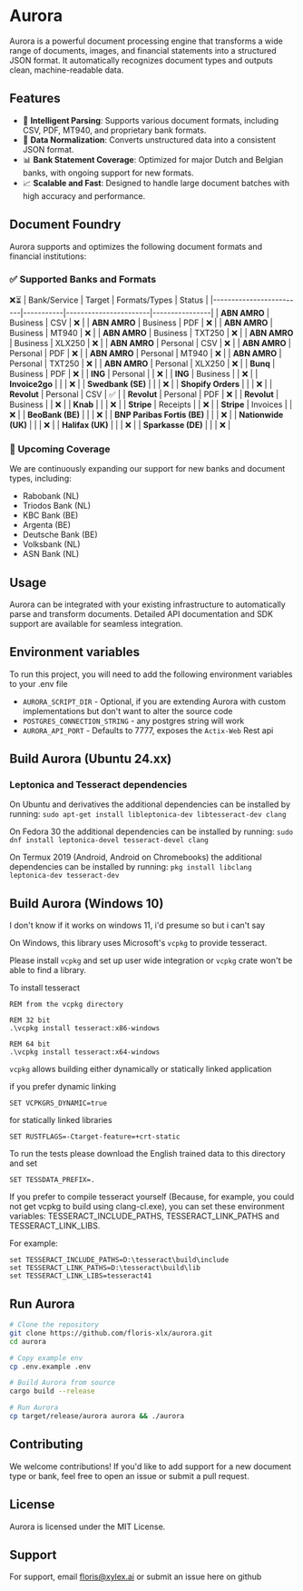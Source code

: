 # Aurora

Aurora is a powerful document processing engine that transforms a wide range of documents, images, and financial statements into a structured JSON format. It automatically recognizes document types and outputs clean, machine-readable data.

## Features

- 🧠 **Intelligent Parsing**: Supports various document formats, including CSV, PDF, MT940, and proprietary bank formats.
- 🔄 **Data Normalization**: Converts unstructured data into a consistent JSON format.
- 📊 **Bank Statement Coverage**: Optimized for major Dutch and Belgian banks, with ongoing support for new formats.
- 📈 **Scalable and Fast**: Designed to handle large document batches with high accuracy and performance.

## Document Foundry

Aurora supports and optimizes the following document formats and financial institutions:

### ✅ Supported Banks and Formats
❌⏳
| Bank/Service            | Target    | Formats/Types         |  Status        |
|-------------------------|-----------|-----------------------|----------------|
| **ABN AMRO**            | Business  | CSV                   | ❌               |
| **ABN AMRO**            | Business  | PDF                   | ❌               |
| **ABN AMRO**            | Business  | MT940                 | ❌               |
| **ABN AMRO**            | Business  | TXT250                | ❌               |
| **ABN AMRO**            | Business  | XLX250                | ❌               |
| **ABN AMRO**            | Personal  | CSV                   | ❌               |
| **ABN AMRO**            | Personal  | PDF                   | ❌               |
| **ABN AMRO**            | Personal  | MT940                 | ❌               |
| **ABN AMRO**            | Personal  | TXT250                | ❌               |
| **ABN AMRO**            | Personal  | XLX250                | ❌               |
| **Bunq**                | Business  | PDF                   | ❌               |
| **ING**                 | Personal  |                       | ❌               |
| **ING**                 | Business  |                       | ❌               |
| **Invoice2go**          |           |                       | ❌               |
| **Swedbank (SE)**       |           |                       | ❌               |
| **Shopify Orders**      |           |                       | ❌               |
| **Revolut**             | Personal  | CSV                   | ✅               |
| **Revolut**             | Personal  | PDF                   | ❌               |
| **Revolut**             | Business  |                       | ❌               |
| **Knab**                |           |                       | ❌               |
| **Stripe**              | Receipts  |                       | ❌               |
| **Stripe**              | Invoices  |                       | ❌               |
| **BeoBank (BE)**        |           |                       | ❌               |
| **BNP Paribas Fortis (BE)** |       |                       | ❌               |
| **Nationwide (UK)**     |           |                       | ❌               |
| **Halifax (UK)**        |           |                       | ❌               |
| **Sparkasse (DE)**      |           |                       | ❌               |

### 📌 Upcoming Coverage

We are continuously expanding our support for new banks and document types, including:

- Rabobank (NL)
- Triodos Bank (NL)
- KBC Bank (BE)
- Argenta (BE)
- Deutsche Bank (BE)
- Volksbank (NL)
- ASN Bank (NL)

## Usage

Aurora can be integrated with your existing infrastructure to automatically parse and transform documents. Detailed API documentation and SDK support are available for seamless integration.

## Environment variables

To run this project, you will need to add the following environment variables to your .env file

- `AURORA_SCRIPT_DIR` - Optional, if you are extending Aurora with custom implementations but don't want to alter the source code 
- `POSTGRES_CONNECTION_STRING` - any postgres string will work 
- `AURORA_API_PORT` - Defaults to 7777, exposes the `Actix-Web` Rest api

## Build Aurora (Ubuntu 24.xx)

### Leptonica and Tesseract dependencies
On Ubuntu and derivatives the additional dependencies can be installed by running:
```sudo apt-get install libleptonica-dev libtesseract-dev clang```

On Fedora 30 the additional dependencies can be installed by running:
```sudo dnf install leptonica-devel tesseract-devel clang```

On Termux 2019 (Android, Android on Chromebooks) the additional dependencies can be installed by running:
```pkg install libclang leptonica-dev tesseract-dev```

## Build Aurora (Windows 10)
I don't know if it works on windows 11, i'd presume so but i can't say

On Windows, this library uses Microsoft's `vcpkg` to provide tesseract.

Please install `vcpkg` and set up user wide integration or `vcpkg` crate won't be able to find a library.

To install tesseract
```
REM from the vcpkg directory

REM 32 bit
.\vcpkg install tesseract:x86-windows

REM 64 bit
.\vcpkg install tesseract:x64-windows
```

`vcpkg` allows building either dynamically or statically linked application

if you prefer dynamic linking
```
SET VCPKGRS_DYNAMIC=true
```

for statically linked libraries

```
SET RUSTFLAGS=-Ctarget-feature=+crt-static
```
To run the tests please download the English trained data to this directory and set

```
SET TESSDATA_PREFIX=.
```
If you prefer to compile tesseract yourself (Because, for example, you could not get vcpkg to build using clang-cl.exe), you can set these environment variables: TESSERACT_INCLUDE_PATHS, TESSERACT_LINK_PATHS and TESSERACT_LINK_LIBS.

For example:
```
set TESSERACT_INCLUDE_PATHS=D:\tesseract\build\include
set TESSERACT_LINK_PATHS=D:\tesseract\build\lib
set TESSERACT_LINK_LIBS=tesseract41
```

## Run Aurora
```bash
# Clone the repository
git clone https://github.com/floris-xlx/aurora.git
cd aurora

# Copy example env
cp .env.example .env

# Build Aurora from source
cargo build --release

# Run Aurora
cp target/release/aurora aurora && ./aurora
```





## Contributing

We welcome contributions! If you'd like to add support for a new document type or bank, feel free to open an issue or submit a pull request.

## License

Aurora is licensed under the MIT License.

## Support

For support, email floris@xylex.ai or submit an issue here on github